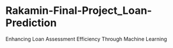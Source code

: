 # Rakamin-Final-Project_Loan-Prediction
Enhancing Loan Assessment Efficiency Through Machine Learning
